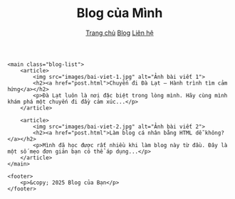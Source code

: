 <!-- blog.html -->
<!DOCTYPE html>
<html lang="vi">
<head>
    <meta charset="UTF-8">
    <title>Blog | Trang Cá Nhân</title>
    <link rel="stylesheet" href="style.css">
</head>
<body>
    <header>
        <h1>Blog của Mình</h1>
        <nav>
            <a href="index.html">Trang chủ</a>
            <a href="blog.html">Blog</a>
            <a href="contact.html">Liên hệ</a>
        </nav>
    </header>

    <main class="blog-list">
        <article>
            <img src="images/bai-viet-1.jpg" alt="Ảnh bài viết 1">
            <h2><a href="post.html">Chuyến đi Đà Lạt – Hành trình tìm cảm hứng</a></h2>
            <p>Đà Lạt luôn là nơi đặc biệt trong lòng mình. Hãy cùng mình khám phá một chuyến đi đầy cảm xúc...</p>
        </article>

        <article>
            <img src="images/bai-viet-2.jpg" alt="Ảnh bài viết 2">
            <h2><a href="post.html">Làm blog cá nhân bằng HTML dễ không?</a></h2>
            <p>Mình đã học được rất nhiều khi làm blog này từ đầu. Đây là một số mẹo đơn giản bạn có thể áp dụng...</p>
        </article>
    </main>

    <footer>
        <p>&copy; 2025 Blog của Bạn</p>
    </footer>
</body>
</html>
